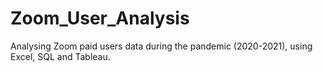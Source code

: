 # Zoom_User_Analysis
Analysing Zoom paid users data during the pandemic (2020-2021), using Excel, SQL and Tableau.
